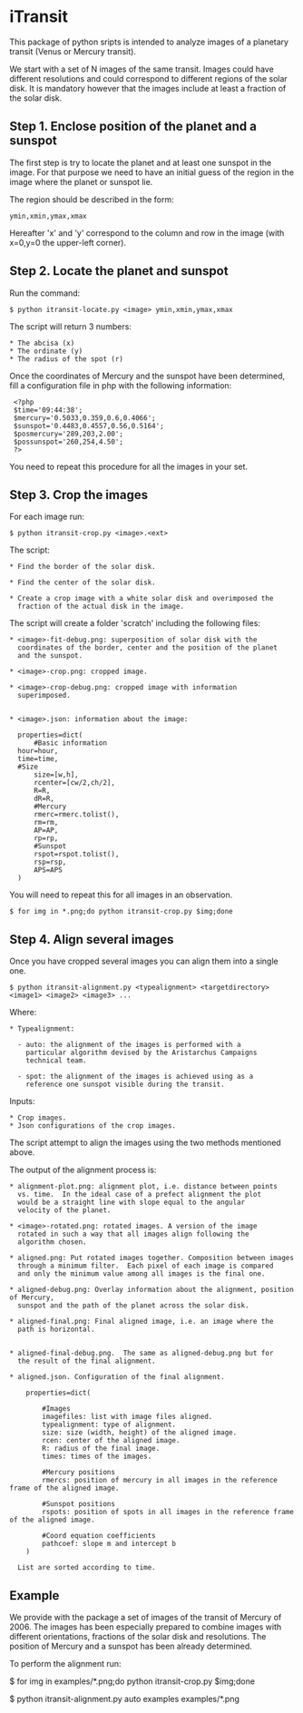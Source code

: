 iTransit
========

This package of python sripts is intended to analyze images of a
planetary transit (Venus or Mercury transit).

We start with a set of N images of the same transit.  Images could
have different resolutions and could correspond to different regions
of the solar disk.  It is mandatory however that the images include at
least a fraction of the solar disk.

Step 1. Enclose position of the planet and a sunspot
----------------------------------------------------

The first step is try to locate the planet and at least one sunspot in
the image.  For that purpose we need to have an initial guess of the
region in the image where the planet or sunspot lie.

The region should be described in the form: 

    ymin,xmin,ymax,xmax

Hereafter 'x' and 'y' correspond to the column and row in the image
(with x=0,y=0 the upper-left corner).

Step 2. Locate the planet and sunspot
-------------------------------------

Run the command:

    $ python itransit-locate.py <image> ymin,xmin,ymax,xmax

The script will return 3 numbers:

    * The abcisa (x)
    * The ordinate (y)
    * The radius of the spot (r)

Once the coordinates of Mercury and the sunspot have been determined,
fill a configuration file in php with the following information:

     <?php
     $time='09:44:38';
     $mercury='0.5033,0.359,0.6,0.4066';
     $sunspot='0.4483,0.4557,0.56,0.5164';
     $posmercury='289,203,2.00';
     $possunspot='260,254,4.50';
     ?>

You need to repeat this procedure for all the images in your set.

Step 3. Crop the images
-----------------------

For each image run:

    $ python itransit-crop.py <image>.<ext>

The script:

    * Find the border of the solar disk.

    * Find the center of the solar disk.

    * Create a crop image with a white solar disk and overimposed the
      fraction of the actual disk in the image.

The script will create a folder 'scratch' including the following files:

    * <image>-fit-debug.png: superposition of solar disk with the
      coordinates of the border, center and the position of the planet
      and the sunspot.

    * <image>-crop.png: cropped image.

    * <image>-crop-debug.png: cropped image with information
      superimposed.


    * <image>.json: information about the image:

      properties=dict(
          #Basic information
	  hour=hour,
	  time=time,
	  #Size
          size=[w,h],
          rcenter=[cw/2,ch/2],
          R=R,
          dR=R,
          #Mercury
          rmerc=rmerc.tolist(),
          rm=rm,
          AP=AP,
          rp=rp,
          #Sunspot
          rspot=rspot.tolist(),
          rsp=rsp,
          APS=APS
      )

You will need to repeat this for all images in an observation.

    $ for img in *.png;do python itransit-crop.py $img;done

Step 4. Align several images
----------------------------

Once you have cropped several images you can align them into a single one.

    $ python itransit-alignment.py <typealignment> <targetdirectory> <image1> <image2> <image3> ...

Where:

    * Typealignment:
    
      - auto: the alignment of the images is performed with a
        particular algorithm devised by the Aristarchus Campaigns
        technical team.

      - spot: the alignment of the images is achieved using as a
        reference one sunspot visible during the transit.

Inputs:
	
    * Crop images.
    * Json configurations of the crop images.

The script attempt to align the images using the two methods mentioned
above.

The output of the alignment process is:

    * alignment-plot.png: alignment plot, i.e. distance between points
      vs. time.  In the ideal case of a prefect alignment the plot
      would be a straight line with slope equal to the angular
      velocity of the planet.

    * <image>-rotated.png: rotated images. A version of the image
      rotated in such a way that all images align following the
      algorithm chosen.

    * aligned.png: Put rotated images together. Composition between images
      through a minimum filter.  Each pixel of each image is compared
      and only the minimum value among all images is the final one.

    * aligned-debug.png: Overlay information about the alignment, position of Mercury,
      sunspot and the path of the planet across the solar disk.

    * aligned-final.png: Final aligned image, i.e. an image where the
      path is horizontal.


    * aligned-final-debug.png.  The same as aligned-debug.png but for
      the result of the final alignment.

    * aligned.json. Configuration of the final alignment.

        properties=dict(
            
            #Images
            imagefiles: list with image files aligned.
            typealignment: type of alignment.
            size: size (width, height) of the aligned image.
            rcen: center of the aligned image.
            R: radius of the final image.
            times: times of the images.
            
            #Mercury positions
            rmercs: position of mercury in all images in the reference frame of the aligned image.
            
            #Sunspot positions
            rspots: position of spots in all images in the reference frame of the aligned image.
            
            #Coord equation coefficients
            pathcoef: slope m and intercept b
        )

      List are sorted according to time.

Example
-------

We provide with the package a set of images of the transit of Mercury
of 2006.  The images has been especially prepared to combine images
with different orientations, fractions of the solar disk and
resolutions.  The position of Mercury and a sunspot has been already
determined.

To perform the alignment run:

   $ for img in examples/*.png;do python itransit-crop.py $img;done

   $ python itransit-alignment.py auto examples examples/*.png

